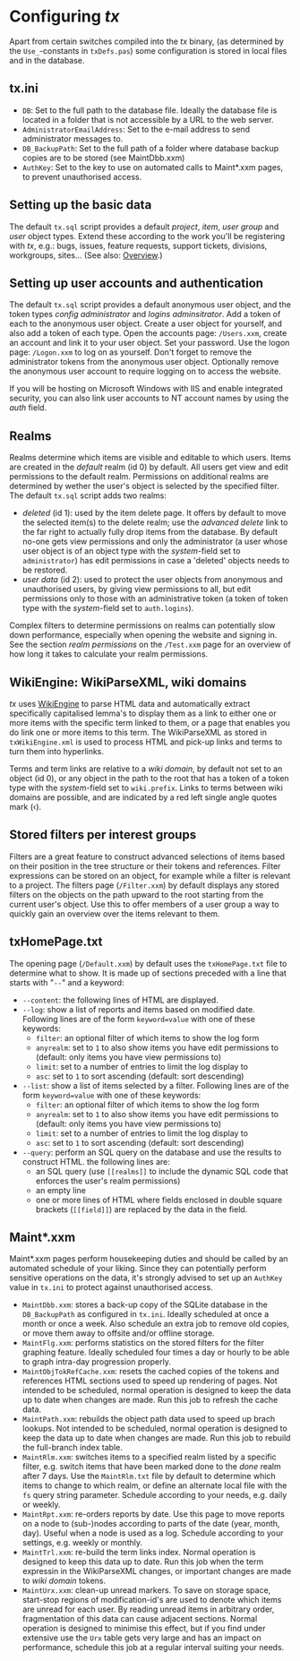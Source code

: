 # Configuring *tx*

Apart from certain switches compiled into the _tx_ binary, (as determined by the `Use_`-constants in `txDefs.pas`) some configuration is stored in local files and in the database.

## tx.ini

* `DB`: Set to the full path to the database file. Ideally the database file is located in a folder that is not accessible by a URL to the web server.
* `AdministratorEmailAddress`: Set to the e-mail address to send administrator messages to.
* `DB_BackupPath`: Set to the full path of a folder where database backup copies are to be stored (see MaintDbb.xxm)
* `AuthKey`: Set to the key to use on automated calls to Maint*.xxm pages, to prevent unauthorised access.

## Setting up the basic data

The default `tx.sql` script provides a default _project_, _item_, _user group_ and _user_ object types. Extend these according to the work you'll be registering with _tx_, e.g.: bugs, issues, feature requests, support tickets, divisions, workgroups, sites... (See also: [Overview](Overview.md).)

## Setting up user accounts and authentication

The default `tx.sql` script provides a default anonymous user object, and the token types _config administrator_ and _logins adminsitrator_. Add a token of each to the anonymous user object. Create a user object for yourself, and also add a token of each type. Open the accounts page: `/Users.xxm`, create an account and link it to your user object. Set your password. Use the logon page: `/Logon.xxm` to log on as yourself. Don't forget to remove the administrator tokens from the anonymous user object. Optionally remove the anonymous user account to require logging on to access the website.

If you will be hosting on Microsoft Windows with IIS and enable integrated security, you can also link user accounts to NT account names by using the _auth_ field.

## Realms

Realms determine which items are visible and editable to which users. Items are created in the _default_ realm (id 0) by default. All users get view and edit permissions to the default realm. Permissions on additional realms are determined by wether the user's object is selected by the specified filter. The default `tx.sql` script adds two realms:

* _deleted_ (id 1): used by the item delete page. It offers by default to move the selected item(s) to the delete realm; use the _advanced delete_ link to the far right to actually fully drop items from the database. By default no-one gets view permissions and only the administrator (a user whose user object is of an object type with the _system_-field set to `administrator`) has edit permissions in case a 'deleted' objects needs to be restored.
* _user data_ (id 2): used to protect the user objects from anonymous and unauthorised users, by giving view permissions to all, but edit permissions only to those with an administrative token (a token of token type with the _system_-field set to `auth.logins`).

Complex filters to determine permissions on realms can potentially slow down performance, especially when opening the website and signing in. See the section _realm permissions_ on the `/Test.xxm` page for an overview of how long it takes to calculate your realm permissions.

## WikiEngine: WikiParseXML, wiki domains

_tx_ uses [WikiEngine](https://sourceforge.net/projects/wikiengine/files/wikiengine/) to parse HTML data and automatically extract specifically capitalised lemma's to display them as a link to either one or more items with the specific term linked to them, or a page that enables you do link one or more items to this term. The WikiParseXML as stored in `txWikiEngine.xml` is used to process HTML and pick-up links and terms to turn them into hyperlinks.

Terms and term links are relative to a _wiki domain_, by default not set to an object (id 0), or any object in the path to the root that has a token of a token type with the _system_-field set to `wiki.prefix`. Links to terms between wiki domains are possible, and are indicated by a red left single angle quotes mark (&lsaquo;).

## Stored filters per interest groups

Filters are a great feature to construct advanced selections of items based on their position in the tree structure or their tokens and references. Filter expressions can be stored on an object, for example while a filter is relevant to a project. The filters page (`/Filter.xxm`) by default displays any stored filters on the objects on the path upward to the root starting from the current user's object. Use this to offer members of a user group a way to quickly gain an overview over the items relevant to them.

## txHomePage.txt

The opening page (`/Default.xxm`) by default uses the `txHomePage.txt` file to determine what to show. It is made up of sections preceded with a line that starts with "`--`" and a keyword:

* `--content`: the following lines of HTML are displayed.
* `--log`: show a list of reports and items based on modified date. Following lines are of the form `keyword=value` with one of these keywords:
  * `filter`: an optional filter of which items to show the log form
  * `anyrealm`: set to `1` to also show items you have edit permissions to (default: only items you have view permissions to)
  * `limit`: set to a number of entries to limit the log display to
  * `asc`: set to `1` to sort ascending (default: sort descending)
* `--list`: show a list of items selected by a filter. Following lines are of the form `keyword=value` with one of these keywords:
  * `filter`: an optional filter of which items to show the log form
  * `anyrealm`: set to `1` to also show items you have edit permissions to (default: only items you have view permissions to)
  * `limit`: set to a number of entries to limit the log display to
  * `asc`: set to `1` to sort ascending (default: sort descending)
* `--query`: perform an SQL query on the database and use the results to construct HTML. the following lines are:
  * an SQL query (use `[[realms]]` to include the dynamic SQL code that enforces the user's realm permissions)
  * an empty line
  * one or more lines of HTML where fields enclosed in double square brackets (`[[field]]`) are replaced by the data in the field.

## Maint*.xxm

Maint*.xxm pages perform housekeeping duties and should be called by an automated schedule of your liking. Since they can potentially perform sensitive operations on the data, it's strongly advised to set up an `AuthKey` value in `tx.ini` to protect against unauthorised access.

* `MaintDbb.xxm`: stores a back-up copy of the SQLite database in the `DB_BackupPath` as configured in `tx.ini`. Ideally scheduled at once a month or once a week. Also schedule an extra job to remove old copies, or move them away to offsite and/or offline storage.
* `MaintFlg.xxm`: performs statistics on the stored filters for the filter graphing feature. Ideally scheduled four times a day or hourly to be able to graph intra-day progression properly.
* `MaintObjTokRefCache.xxm`: resets the cached copies of the tokens and references HTML sections used to speed up rendering of pages. Not intended to be scheduled, normal operation is designed to keep the data up to date when changes are made. Run this job to refresh the cache data.
* `MaintPath.xxm`: rebuilds the object path data used to speed up brach lookups. Not intended to be scheduled, normal operation is designed to keep the data up to date when changes are made. Run this job to rebuild the full-branch index table.
* `MaintRlm.xxm`: switches items to a specified realm listed by a specific filter, e.g. switch items that have been marked done to the _done_ realm after 7 days. Use the `MaintRlm.txt` file by default to determine which items to change to which realm, or define an alternate local file with the `fs` query string parameter. Schedule according to your needs, e.g. daily or weekly.
* `MaintRpt.xxm`: re-orders reports by date. Use this page to move reports on a node to (sub-)nodes according to parts of the date (year, month, day). Useful when a node is used as a log. Schedule according to your settings, e.g. weekly or monthly.
* `MaintTrl.xxm`: re-build the term links index. Normal operation is designed to keep this data up to date. Run this job when the term expressin in the WikiParseXML changes, or important changes are made to _wiki domain_ tokens.
* `MaintUrx.xxm`: clean-up unread markers. To save on storage space, start-stop regions of modification-id's are used to denote which items are unread for each user. By reading unread items in arbitrary order, fragmentation of this data can cause adjacent sections. Normal operation is designed to minimise this effect, but if you find under extensive use the `Urx` table gets very large and has an impact on performance, schedule this job at a regular interval suiting your needs.
